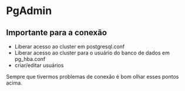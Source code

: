 # PgAdmin

## Importante para a conexão

- Liberar acesso ao cluster em postgresql.conf
- Liberar acesso ao cluster para o usuário do banco de dados em pg_hba.conf
- criar/editar usuários

Sempre que tivermos problemas de conexão é bom olhar esses pontos acima.

